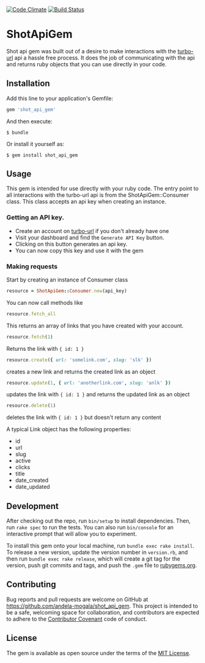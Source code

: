 [![Code Climate](https://codeclimate.com/github/andela-mogala/shot_api_gem/badges/gpa.svg)](https://codeclimate.com/github/andela-mogala/shot_api_gem)  [![Build Status](https://travis-ci.org/andela-mogala/shot_api_gem.svg?branch=master)](https://travis-ci.org/andela-mogala/shot_api_gem)

# ShotApiGem

Shot api gem was built out of a desire to make interactions with the [turbo-url](turbo-url.herokuapp.com) api a hassle free process. It does the job of communicating with the api and returns ruby objects that you can use directly in your code.

## Installation

Add this line to your application's Gemfile:

```ruby
gem 'shot_api_gem'
```

And then execute:

    $ bundle

Or install it yourself as:

    $ gem install shot_api_gem

## Usage
This gem is intended for use directly with your ruby code. The entry point to all interactions with the turbo-url api is from the ShotApiGem::Consumer class.
This class accepts an api key when creating an instance.

### Getting an API key.
* Create an account on [turbo-url](turbo-url.herokuapp.com) if you don't already have one
* Visit your dashboard and find the `Generate API Key` button.
* Clicking on this button generates an api key.
* You can now copy this key and use it with the gem

### Making requests
Start by creating an instance of Consumer class

```ruby
resource = ShotApiGem::Consumer.new(api_key)
```

You can now call methods like

```ruby
resource.fetch_all
```
This returns an array of links that you have created with your account.

```ruby
resource.fetch(1)
```
Returns the link with `{ id: 1 }`

```ruby
resource.create({ url: 'somelink.com', slug: 'slk' })
```
creates a new link and returns the created link as an object

```ruby
resource.update(1, { url: 'anotherlink.com', slug: 'anlk' })
```
updates the link with `{ id: 1 }` and returns the updated link as an object

```ruby
resource.delete(1)
```
deletes the link with `{ id: 1 }` but doesn't return any content

A typical Link object has the following properties:
* id
* url
* slug
* active
* clicks
* title
* date_created
* date_updated

## Development

After checking out the repo, run `bin/setup` to install dependencies. Then, run `rake spec` to run the tests. You can also run `bin/console` for an interactive prompt that will allow you to experiment.

To install this gem onto your local machine, run `bundle exec rake install`. To release a new version, update the version number in `version.rb`, and then run `bundle exec rake release`, which will create a git tag for the version, push git commits and tags, and push the `.gem` file to [rubygems.org](https://rubygems.org).

## Contributing

Bug reports and pull requests are welcome on GitHub at https://github.com/andela-mogala/shot_api_gem. This project is intended to be a safe, welcoming space for collaboration, and contributors are expected to adhere to the [Contributor Covenant](http://contributor-covenant.org) code of conduct.


## License

The gem is available as open source under the terms of the [MIT License](http://opensource.org/licenses/MIT).

